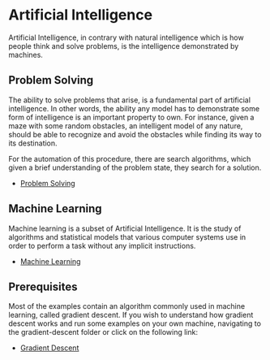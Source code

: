 # Artificial Intelligence

Artificial Intelligence, in contrary with natural intelligence which is how people think and solve problems, is the intelligence demonstrated by machines.

## Problem Solving

The ability to solve problems that arise, is a fundamental part of artificial intelligence. In other words, the ability any model has to demonstrate some form of intelligence is an important property to own. For instance, given a maze with some random obstacles, an intelligent model of any nature, should be able to recognize and avoid the obstacles while finding its way to its destination.

For the automation of this procedure, there are search algorithms, which given a brief understanding of the problem state, they search for a solution.

* [Problem Solving](https://github.com/sotostzam/artificial-intelligence/tree/master/problem-solving)

## Machine Learning

Machine learning is a subset of Artificial Intelligence. It is the study of algorithms and statistical models that various computer systems use in order to perform a task without any implicit instructions.

* [Machine Learning](https://github.com/sotostzam/artificial-intelligence/tree/master/machine-learning)

## Prerequisites

Most of the examples contain an algorithm commonly used in machine learning, called gradient descent. If you wish to understand how gradient descent works and run some examples on your own machine, navigating to the gradient-descent folder or click on the following link:

* [Gradient Descent](https://github.com/sotostzam/artificial-intelligence/tree/master/gradient-descent)
